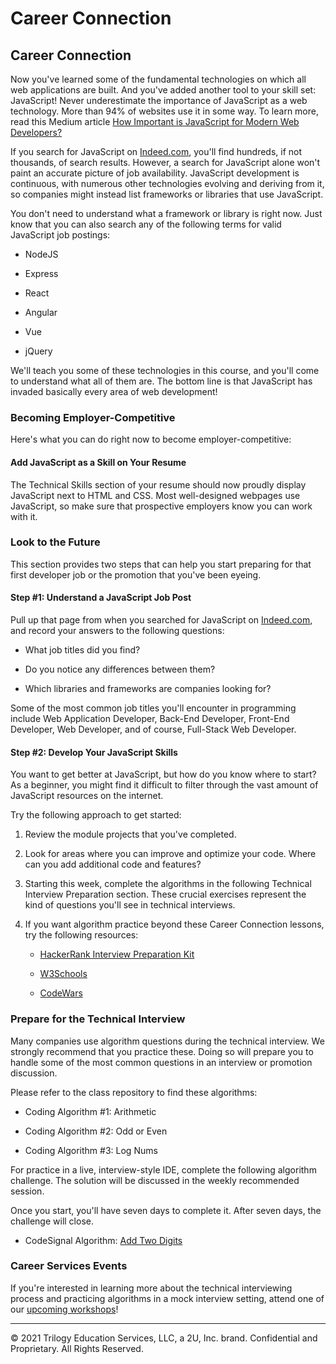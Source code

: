 # Career Connection

## Career Connection

Now you've learned some of the fundamental technologies on which all web applications are built. And you've added another tool to your skill set: JavaScript! Never underestimate the importance of JavaScript as a web technology. More than 94% of websites use it in some way. To learn more, read this Medium article [How Important is JavaScript for Modern Web Developers?](https://medium.com/@mindfiresolutions.usa/how-important-is-javascript-for-modern-web-developers-2854309b9f52)

If you search for JavaScript on [Indeed.com](https://indeed.com/), you'll find hundreds, if not thousands, of search results. However, a search for JavaScript alone won't paint an accurate picture of job availability. JavaScript development is continuous, with numerous other technologies evolving and deriving from it, so companies might instead list frameworks or libraries that use JavaScript.

You don't need to understand what a framework or library is right now. Just know that you can also search any of the following terms for valid JavaScript job postings:

- NodeJS

- Express

- React

- Angular

- Vue

- jQuery

We'll teach you some of these technologies in this course, and you'll come to understand what all of them are. The bottom line is that JavaScript has invaded basically every area of web development!

### Becoming Employer-Competitive

Here's what you can do right now to become employer-competitive:

#### Add JavaScript as a Skill on Your Resume

The Technical Skills section of your resume should now proudly display JavaScript next to HTML and CSS. Most well-designed webpages use JavaScript, so make sure that prospective employers know you can work with it.

### Look to the Future

This section provides two steps that can help you start preparing for that first developer job or the promotion that you've been eyeing.

#### Step #1: Understand a JavaScript Job Post

Pull up that page from when you searched for JavaScript on [Indeed.com](https://indeed.com/), and record your answers to the following questions:

- What job titles did you find?

- Do you notice any differences between them?

- Which libraries and frameworks are companies looking for?

Some of the most common job titles you'll encounter in programming include Web Application Developer, Back-End Developer, Front-End Developer, Web Developer, and of course, Full-Stack Web Developer.

#### Step #2: Develop Your JavaScript Skills

You want to get better at JavaScript, but how do you know where to start? As a beginner, you might find it difficult to filter through the vast amount of JavaScript resources on the internet.

Try the following approach to get started:

1. Review the module projects that you've completed.

2. Look for areas where you can improve and optimize your code. Where can you add additional code and features?

3. Starting this week, complete the algorithms in the following Technical Interview Preparation section. These crucial exercises represent the kind of questions you'll see in technical interviews.

4. If you want algorithm practice beyond these Career Connection lessons, try the following resources:

   - [HackerRank Interview Preparation Kit](https://www.hackerrank.com/interview/interview-preparation-kit)

   - [W3Schools](https://www.w3schools.com/js/)

   - [CodeWars](https://www.codewars.com/)

### Prepare for the Technical Interview

Many companies use algorithm questions during the technical interview. We strongly recommend that you practice these. Doing so will prepare you to handle some of the most common questions in an interview or promotion discussion.

Please refer to the class repository to find these algorithms:

- Coding Algorithm #1: Arithmetic

- Coding Algorithm #2: Odd or Even

- Coding Algorithm #3: Log Nums

For practice in a live, interview-style IDE, complete the following algorithm challenge. The solution will be discussed in the weekly recommended session.

Once you start, you'll have seven days to complete it. After seven days, the challenge will close.

- CodeSignal Algorithm: [Add Two Digits](https://app.codesignal.com/public-test/a2kjXwqf8v7vnGnks/7hyvjF58AaTiQW)

### Career Services Events

If you're interested in learning more about the technical interviewing process and practicing algorithms in a mock interview setting, attend one of our [upcoming workshops](https://careernetwork.2u.com/?utm_medium=Academics&utm_source=boot_camp)!

---

© 2021 Trilogy Education Services, LLC, a 2U, Inc. brand. Confidential and Proprietary. All Rights Reserved.
